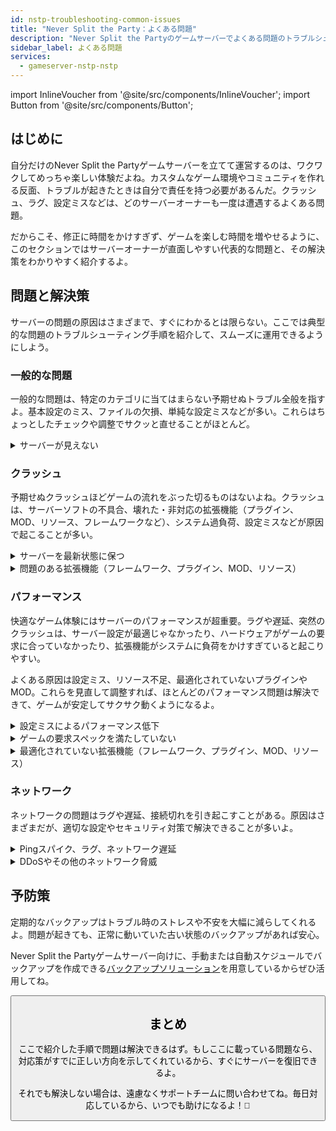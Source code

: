 ```yaml
---
id: nstp-troubleshooting-common-issues
title: "Never Split the Party：よくある問題"
description: "Never Split the Partyのゲームサーバーでよくある問題のトラブルシューティングと解決方法を紹介 → 今すぐチェック"
sidebar_label: よくある問題
services:
  - gameserver-nstp-nstp
---
```


import InlineVoucher from '@site/src/components/InlineVoucher';
import Button from '@site/src/components/Button';

## はじめに

自分だけのNever Split the Partyゲームサーバーを立てて運営するのは、ワクワクしてめっちゃ楽しい体験だよね。カスタムなゲーム環境やコミュニティを作れる反面、トラブルが起きたときは自分で責任を持つ必要があるんだ。クラッシュ、ラグ、設定ミスなどは、どのサーバーオーナーも一度は遭遇するよくある問題。

だからこそ、修正に時間をかけすぎず、ゲームを楽しむ時間を増やせるように、このセクションではサーバーオーナーが直面しやすい代表的な問題と、その解決策をわかりやすく紹介するよ。

<InlineVoucher />

## 問題と解決策

サーバーの問題の原因はさまざまで、すぐにわかるとは限らない。ここでは典型的な問題のトラブルシューティング手順を紹介して、スムーズに運用できるようにしよう。

### 一般的な問題
一般的な問題は、特定のカテゴリに当てはまらない予期せぬトラブル全般を指すよ。基本設定のミス、ファイルの欠損、単純な設定ミスなどが多い。これらはちょっとしたチェックや調整でサクッと直せることがほとんど。

<details>
  <summary>サーバーが見えない</summary>

サーバーがリストに表示されないのは、初期化が正常に完了していない場合に起こることが多い。設定ミスやファイル破損が原因かも。サーバーコンソールやログファイルを確認すると原因がわかることが多いよ。

それから、サーバーリストのフィルター設定が間違っていないかもチェックしてね。間違ったフィルターがかかっているとサーバーが表示されないことがあるから。

</details>

### クラッシュ

予期せぬクラッシュほどゲームの流れをぶった切るものはないよね。クラッシュは、サーバーソフトの不具合、壊れた・非対応の拡張機能（プラグイン、MOD、リソース、フレームワークなど）、システム過負荷、設定ミスなどが原因で起こることが多い。

<details>
  <summary>サーバーを最新状態に保つ</summary>

ゲームサーバーは最新バージョンで動かすのが安定性・セキュリティ・互換性のために超重要。ゲームのアップデートやフレームワークの変更、サードパーティツールの更新があると、古いサーバーバージョンだとトラブルの元になるよ。

古いゲームサーバーはクラッシュしたり、予期しない挙動をしたり、最悪起動すらしなくなることもある。

![img](https://screensaver01.zap-hosting.com/index.php/s/JXLHyHeMJqErHLJ/preview)

</details>

<details>
  <summary>問題のある拡張機能（フレームワーク、プラグイン、MOD、リソース）</summary>

クラッシュの原因は、壊れていたり古くなった拡張機能であることが多い。フレームワーク、プラグイン、MOD、リソースのいずれでも、最新ゲームバージョンに対応していなかったり、バグがあると問題が起きるよ。

特に複数の問題ある拡張が絡むと、予期せぬクラッシュやフリーズ、エラーが発生しやすい。原因が拡張機能だと思ったら、一旦無効化してサーバーが安定するか試してみて。これで問題のある拡張が特定できるよ。

使う拡張は必ず最新で、メンテナンスされていて、現在のゲームバージョンで動作確認されているものを選ぼう。そうすればクラッシュやダウンタイムを減らせる。

クラッシュの根本原因を探るには、追加コンテンツを一時的に無効化してみるのが効果的。最小構成から始めて問題が続くか確認し、問題が消えたら拡張やMOD、リソースを一つずつ戻してテストしよう。こうすることで、どの要素がトラブルを起こしているか特定できるよ。

この方法は効率的に原因を絞り込めるだけでなく、推測ではなく確かな証拠に基づいたトラブルシューティングになるからおすすめ。

</details>

### パフォーマンス

快適なゲーム体験にはサーバーのパフォーマンスが超重要。ラグや遅延、突然のクラッシュは、サーバー設定が最適じゃなかったり、ハードウェアがゲームの要求に合っていなかったり、拡張機能がシステムに負荷をかけすぎていると起こりやすい。

よくある原因は設定ミス、リソース不足、最適化されていないプラグインやMOD。これらを見直して調整すれば、ほとんどのパフォーマンス問題は解決できて、ゲームが安定してサクサク動くようになるよ。

<details>
  <summary>設定ミスによるパフォーマンス低下</summary>

間違った設定や調整不足は、リソース消費を増やしてラグやカクつきの原因になるよ。ゲームやサーバー規模に合った推奨設定を使っているか確認しよう。必要なら設定を見直して、できるだけ効率よく動くように調整してね。

設定はウェブインターフェースの**設定**セクションや、**Configs**内の設定ファイルから変更できるよ。

</details>

<details>
  <summary>ゲームの要求スペックを満たしていない</summary>

ゲームサーバーをスムーズに安定稼働させるには、計画しているプロジェクトに合った構成を選ぶことが必須。ゲームの種類、MODやプラグイン、リソースの使用状況、想定プレイヤー数によって必要スペックは大きく変わるよ。

ZAP-Hostingでは注文時に推奨最低構成を案内している。これは典型的な利用ケースを元にしていて、ラグやクラッシュ、長いロード時間などのパフォーマンス問題を避けるための目安だよ。

![img](https://screensaver01.zap-hosting.com/index.php/s/87ADJdwNAXxXxdk/preview)

この推奨を守るか、必要に応じてスペックを上げて、最高の安定性と快適なプレイ環境を確保しよう。あくまで最低限の目安だからね。

プロジェクトの規模や追加コンテンツの量によっては、最初からもっと高いスペックが必要だったり、時間とともに必要リソースが増えることもある。そんなときはゲームサーバーパッケージのアップグレードが手軽で効果的な解決策だよ。

</details>

<details>
  <summary>最適化されていない拡張機能（フレームワーク、プラグイン、MOD、リソース）</summary>

すべての拡張機能がパフォーマンスを考慮して作られているわけじゃない。フレームワーク、プラグイン、MOD、リソースの中には、機能は動くけど処理が非効率だったり、複雑すぎたり、サーバーリソースに無駄な負荷をかけるものもあるよ。

これが原因でCPU使用率が高くなったり、メモリリーク、ラグ、クラッシュが起きることも。特に複数の非最適化コンポーネントが絡むと問題が顕著になる。

拡張機能はメンテナンスされていて、ドキュメントが充実し、パフォーマンス面でテストされているものを使おう。迷ったらコミュニティの評価をチェックしたり、サーバーのパフォーマンスを監視して問題のある要素を特定してね。

パフォーマンス問題の根本原因を探るには、追加コンテンツを一時的に無効化してみるのが効果的。最小構成から始めて問題が続くか確認し、問題が消えたら拡張やMOD、リソースを一つずつ戻してテストしよう。こうすることで、どの要素がトラブルを起こしているか特定できるよ。

この方法は効率的に原因を絞り込めるだけでなく、推測ではなく確かな証拠に基づいたトラブルシューティングになるからおすすめ。

</details>

### ネットワーク
ネットワークの問題はラグや遅延、接続切れを引き起こすことがある。原因はさまざまだが、適切な設定やセキュリティ対策で解決できることが多いよ。

<details>
  <summary>Pingスパイク、ラグ、ネットワーク遅延</summary>

Pingスパイクやラグ、ネットワーク遅延は、CPUパワーやRAM、帯域幅などサーバーリソースが不足していることが多い。

また、プレイヤー数が多すぎたり、重いスクリプトやプラグインでサーバーが過負荷になる場合もある。ルーティングの問題や外部の過負荷、プレイヤーから遠い場所にサーバーがあることもレイテンシを悪化させるよ。

さらに、バックグラウンドプロセス、不安定なインターネット接続、パケットロス、古い・誤設定のサーバーソフトもゲーム中のパフォーマンス問題に影響する。

ラグや高Pingを感じたら、まずはゲームやプロジェクトの推奨スペックを満たしているか確認しよう。プレイヤーに近いサーバー所在地を選ぶのもレイテンシ軽減に効果的。

ルーティングや外部ネットワークの問題が疑われる場合は、遠慮なくサポートチームに連絡してね。状況を分析して最適な解決策を一緒に探してくれるよ。

</details>

<details>
  <summary>DDoSやその他のネットワーク脅威</summary>

ゲームサーバーは時に悪意あるネットワーク攻撃、特にDDoS攻撃のターゲットになることがある。DDoS攻撃は大量のトラフィックでサーバーを圧倒し、ラグや接続切れ、最悪の場合は完全なダウンタイムを引き起こすよ。

また、攻撃者がネットワークの脆弱性を狙ったり、繰り返し接続を試みてサーバーの安定性を乱すこともある。

こうした脅威は一般ユーザーの手に負えないことが多いけど、ZAP-Hostingでは標準でDDoS保護や攻撃緩和システムを備えているから安心してね。もしサーバーが攻撃を受けている疑いがあって問題が起きているなら、サポートチームに連絡して助けを求めてね。

</details>

## 予防策

定期的なバックアップはトラブル時のストレスや不安を大幅に減らしてくれるよ。問題が起きても、正常に動いていた古い状態のバックアップがあれば安心。

Never Split the Partyゲームサーバー向けに、手動または自動スケジュールでバックアップを作成できる[バックアップソリューション](gameserver-backups.md)を用意しているからぜひ活用してね。

<Button label="ZAP-Storageにアクセス" link="https://zap-hosting.com/en/customer/home/storage/" block/>

## まとめ

ここで紹介した手順で問題は解決できるはず。もしここに載っている問題なら、対応策がすでに正しい方向を示してくれているから、すぐにサーバーを復旧できるよ。

それでも解決しない場合は、遠慮なくサポートチームに問い合わせてね。毎日対応しているから、いつでも助けになるよ！🙂

<InlineVoucher />